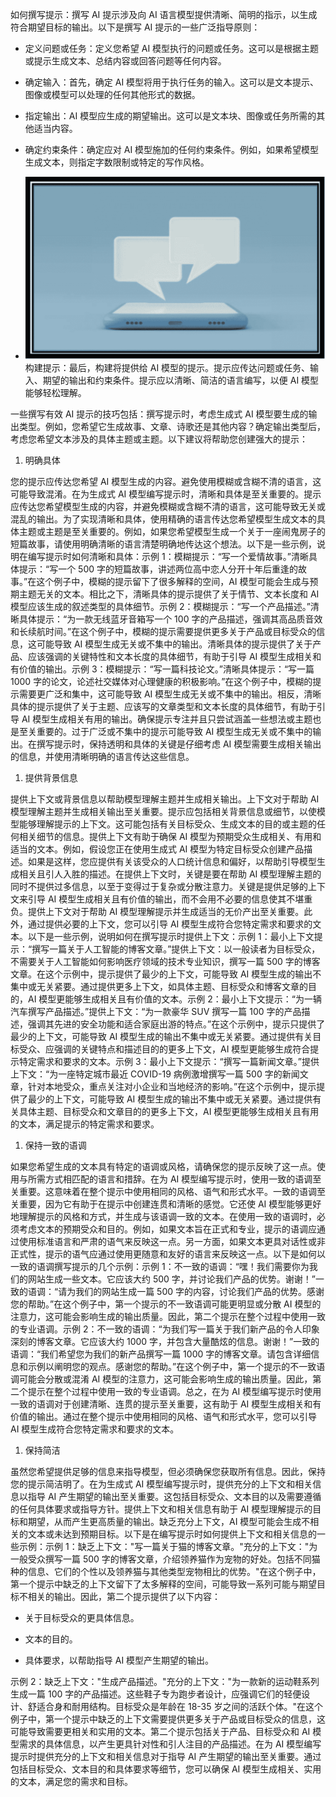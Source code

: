 如何撰写提示：撰写 AI 提示涉及向 AI 语言模型提供清晰、简明的指示，以生成符合期望目标的输出。以下是撰写 AI 提示的一些广泛指导原则：

+   定义问题或任务：定义您希望 AI 模型执行的问题或任务。这可以是根据主题或提示生成文本、总结内容或回答问题等任何内容。

+   确定输入：首先，确定 AI 模型将用于执行任务的输入。这可以是文本提示、图像或模型可以处理的任何其他形式的数据。

+   指定输出：AI 模型应生成的期望输出。这可以是文本块、图像或任务所需的其他适当内容。

+   确定约束条件：确定应对 AI 模型施加的任何约束条件。例如，如果希望模型生成文本，则指定字数限制或特定的写作风格。

+   ![img](img/image-0-4.jpg)构建提示：最后，构建将提供给 AI 模型的提示。提示应传达问题或任务、输入、期望的输出和约束条件。提示应以清晰、简洁的语言编写，以便 AI 模型能够轻松理解。

一些撰写有效 AI 提示的技巧包括：撰写提示时，考虑生成式 AI 模型要生成的输出类型。例如，您希望它生成故事、文章、诗歌还是其他内容？确定输出类型后，考虑您希望文本涉及的具体主题或主题。以下建议将帮助您创建强大的提示：

1.  明确具体

您的提示应传达您希望 AI 模型生成的内容。避免使用模糊或含糊不清的语言，这可能导致混淆。在为生成式 AI 模型编写提示时，清晰和具体是至关重要的。提示应传达您希望模型生成的内容，并避免模糊或含糊不清的语言，这可能导致无关或混乱的输出。为了实现清晰和具体，使用精确的语言传达您希望模型生成文本的具体主题或主题是至关重要的。例如，如果您希望模型生成一个关于一座闹鬼房子的短篇故事，请使用明确清晰的语言清楚明确地传达这个想法。以下是一些示例，说明在编写提示时如何清晰和具体：示例 1：模糊提示：“写一个爱情故事。”清晰具体提示：“写一个 500 字的短篇故事，讲述两位高中恋人分开十年后重逢的故事。”在这个例子中，模糊的提示留下了很多解释的空间，AI 模型可能会生成与预期主题无关的文本。相比之下，清晰具体的提示提供了关于情节、文本长度和 AI 模型应该生成的叙述类型的具体细节。示例 2：模糊提示：“写一个产品描述。”清晰具体提示：“为一款无线蓝牙音箱写一个 100 字的产品描述，强调其高品质音效和长续航时间。”在这个例子中，模糊的提示需要提供更多关于产品或目标受众的信息，这可能导致 AI 模型生成无关或不集中的输出。清晰具体的提示提供了关于产品、应该强调的关键特性和文本长度的具体细节，有助于引导 AI 模型生成相关和有价值的输出。示例 3：模糊提示：“写一篇科技论文。”清晰具体提示：“写一篇 1000 字的论文，论述社交媒体对心理健康的积极影响。”在这个例子中，模糊的提示需要更广泛和集中，这可能导致 AI 模型生成无关或不集中的输出。相反，清晰具体的提示提供了关于主题、应该写的文章类型和文本长度的具体细节，有助于引导 AI 模型生成相关有用的输出。确保提示专注并且只尝试涵盖一些想法或主题也是至关重要的。过于广泛或不集中的提示可能导致 AI 模型生成无关或不集中的输出。在撰写提示时，保持透明和具体的关键是仔细考虑 AI 模型需要生成相关输出的信息，并使用清晰明确的语言传达这些信息。

1.  提供背景信息

提供上下文或背景信息以帮助模型理解主题并生成相关输出。上下文对于帮助 AI 模型理解主题并生成相关输出至关重要。提示应包括相关背景信息或细节，以使模型能够理解提示的上下文。这可能包括有关目标受众、生成文本的目的或主题的任何相关细节的信息。提供上下文有助于确保 AI 模型为预期受众生成相关、有用和适当的文本。例如，假设您正在使用生成式 AI 模型为特定目标受众创建产品描述。如果是这样，您应提供有关该受众的人口统计信息和偏好，以帮助引导模型生成相关且引人入胜的描述。在提供上下文时，关键是要在帮助 AI 模型理解主题的同时不提供过多信息，以至于变得过于复杂或分散注意力。关键是提供足够的上下文来引导 AI 模型生成相关且有价值的输出，而不会用不必要的信息使其不堪重负。提供上下文对于帮助 AI 模型理解提示并生成适当的无价产出至关重要。此外，通过提供必要的上下文，您可以引导 AI 模型生成符合您特定需求和要求的文本。以下是一些示例，说明如何在撰写提示时提供上下文：示例 1：最小上下文提示：“撰写一篇关于人工智能的博客文章。”提供上下文：以一般读者为目标受众，不需要关于人工智能如何影响医疗领域的技术专业知识，撰写一篇 500 字的博客文章。在这个示例中，提示提供了最少的上下文，可能导致 AI 模型生成的输出不集中或无关紧要。通过提供更多上下文，如具体主题、目标受众和博客文章的目的，AI 模型更能够生成相关且有价值的文本。示例 2：最小上下文提示：“为一辆汽车撰写产品描述。”提供上下文：“为一款豪华 SUV 撰写一篇 100 字的产品描述，强调其先进的安全功能和适合家庭出游的特点。”在这个示例中，提示只提供了最少的上下文，可能导致 AI 模型生成的输出不集中或无关紧要。通过提供有关目标受众、应强调的关键特点和描述目的的更多上下文，AI 模型更能够生成符合提示特定需求和要求的文本。示例 3：最小上下文提示：“撰写一篇新闻文章。”提供上下文：“为一座特定城市最近 COVID-19 病例激增撰写一篇 500 字的新闻文章，针对本地受众，重点关注对小企业和当地经济的影响。”在这个示例中，提示提供了最少的上下文，可能导致 AI 模型生成的输出不集中或无关紧要。通过提供有关具体主题、目标受众和文章目的的更多上下文，AI 模型更能够生成相关且有用的文本，满足提示的特定需求和要求。

1.  保持一致的语调

如果您希望生成的文本具有特定的语调或风格，请确保您的提示反映了这一点。使用与所需方式相匹配的语言和措辞。在为 AI 模型编写提示时，使用一致的语调至关重要。这意味着在整个提示中使用相同的风格、语气和形式水平。一致的语调至关重要，因为它有助于在提示中创建连贯和清晰的感觉。它还使 AI 模型能够更好地理解提示的风格和方式，并生成与该语调一致的文本。在使用一致的语调时，必须考虑文本的预期受众和目的。例如，如果文本旨在正式和专业，提示的语调应通过使用标准语言和严肃的语气来反映这一点。另一方面，如果文本更具对话性或非正式性，提示的语气应通过使用更随意和友好的语言来反映这一点。以下是如何以一致的语调撰写提示的几个示例：示例 1：不一致的语调：“嘿！我们需要你为我们的网站生成一些文本。它应该大约 500 字，并讨论我们产品的优势。谢谢！”一致的语调：“请为我们的网站生成一篇 500 字的内容，讨论我们产品的优势。感谢您的帮助。”在这个例子中，第一个提示的不一致语调可能更明显或分散 AI 模型的注意力，这可能会影响生成的输出质量。因此，第二个提示在整个过程中使用一致的专业语调。示例 2：不一致的语调：“为我们写一篇关于我们新产品的令人印象深刻的博客文章。它应该大约 1000 字，并包含大量酷炫的信息。谢谢！”一致的语调：“我们希望您为我们的新产品撰写一篇 1000 字的博客文章。请包含详细信息和示例以阐明您的观点。感谢您的帮助。”在这个例子中，第一个提示的不一致语调可能会分散或混淆 AI 模型的注意力，这可能会影响生成的输出质量。因此，第二个提示在整个过程中使用一致的专业语调。总之，在为 AI 模型编写提示时使用一致的语调对于创建清晰、连贯的提示至关重要，这有助于 AI 模型生成相关和有价值的输出。通过在整个提示中使用相同的风格、语气和形式水平，您可以引导 AI 模型生成符合您特定需求和要求的文本。

1.  保持简洁

虽然您希望提供足够的信息来指导模型，但必须确保您获取所有信息。因此，保持您的提示简洁明了。在为生成式 AI 模型编写提示时，提供充分的上下文和相关信息以指导 AI 产生期望的输出至关重要。这包括目标受众、文本目的以及需要遵循的任何具体要求或指导方针。提供上下文和相关信息有助于 AI 模型理解提示的目标和期望，从而产生更高质量的输出。缺乏充分上下文，AI 模型可能会生成不相关的文本或未达到预期目标。以下是在编写提示时如何提供上下文和相关信息的一些示例：示例 1：缺乏上下文："写一篇关于猫的博客文章。"充分的上下文："为一般受众撰写一篇 500 字的博客文章，介绍领养猫作为宠物的好处。包括不同猫种的信息、它们的个性以及领养猫与其他类型宠物相比的优势。"在这个例子中，第一个提示中缺乏的上下文留下了太多解释的空间，可能导致一系列可能与期望目标不相关的输出。因此，第二个提示提供了以下内容：

+   关于目标受众的更具体信息。

+   文本的目的。

+   具体要求，以帮助指导 AI 模型产生期望的输出。

示例 2：缺乏上下文："生成产品描述。"充分的上下文："为一款新的运动鞋系列生成一篇 100 字的产品描述。这些鞋子专为跑步者设计，应强调它们的轻便设计、舒适合身和耐用结构。目标受众是年龄在 18-35 岁之间的活跃个体。"在这个例子中，第一个提示中缺乏的上下文需要提供更多关于产品或目标受众的信息，这可能导致需要更相关和实用的文本。第二个提示包括关于产品、目标受众和 AI 模型需求的具体信息，以产生更具针对性和引人注目的产品描述。在为 AI 模型编写提示时提供充分的上下文和相关信息对于指导 AI 产生期望的输出至关重要。通过包括目标受众、文本目的和具体要求等细节，您可以确保 AI 模型生成相关、实用的文本，满足您的需求和目标。
